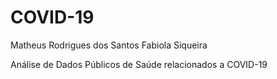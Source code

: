 # COVID-19

Matheus Rodrigues dos Santos
Fabiola Siqueira 

Análise de Dados Públicos de Saúde relacionados a COVID-19

